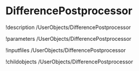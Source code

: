 <!-- MOOSE Documentation Stub: Remove this when content is added. -->

# DifferencePostprocessor
!description /UserObjects/DifferencePostprocessor

!parameters /UserObjects/DifferencePostprocessor

!inputfiles /UserObjects/DifferencePostprocessor

!childobjects /UserObjects/DifferencePostprocessor
